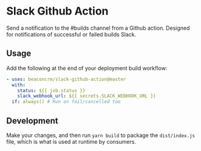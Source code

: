# Slack Github Action

Send a notification to the #builds channel from a Github action. Designed for notifications of successful or failed builds Slack.


## Usage

Add the following at the end of your deployment build workflow:

```yaml
- uses: beaconcrm/slack-github-action@master
  with:
    status: ${{ job.status }}
    slack_webhook_url: ${{ secrets.SLACK_WEBHOOK_URL }}
  if: always() # Run on fail/cancelled too
```

## Development

Make your changes, and then run `yarn build` to package the `dist/index.js` file, which is what is used at runtime by consumers.